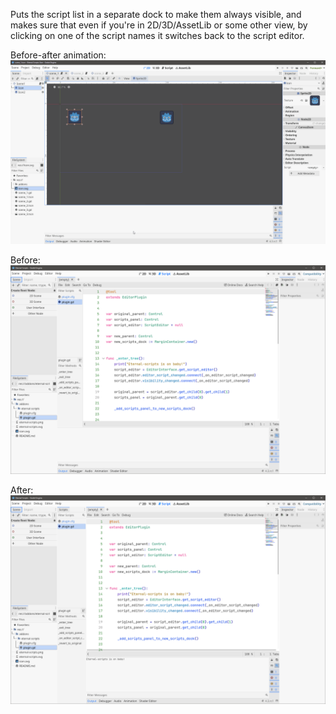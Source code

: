 Puts the script list in a separate dock to make them always visible, and makes sure that even if you're in 2D/3D/AssetLib or some other view, by clicking on one of the script names it switches back to the script editor.

Before-after animation:
![before](assets/before_after_animation.gif)

Before:
![before](assets/before.png)

After:
![after](assets/after.png)
